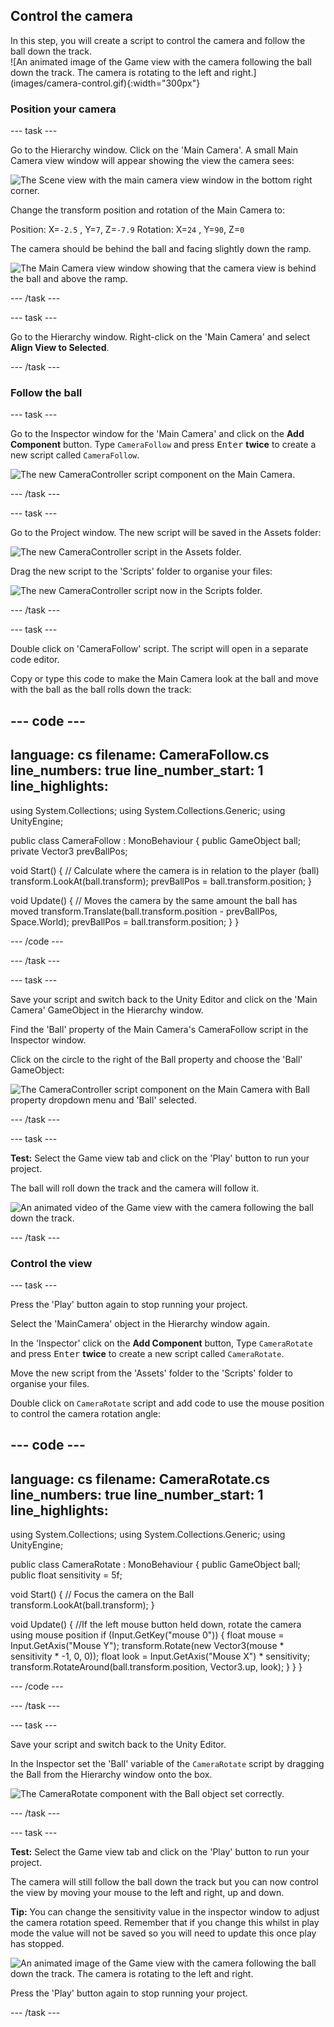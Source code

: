 ## Control the camera

<div style="display: flex; flex-wrap: wrap">
<div style="flex-basis: 200px; flex-grow: 1; margin-right: 15px;">
In this step, you will create a script to control the camera and follow the ball down the track.
</div>
<div>
![An animated image of the Game view with the camera following the ball down the track. The camera is rotating to the left and right.](images/camera-control.gif){:width="300px"}
</div>
</div>

### Position your camera

--- task ---

Go to the Hierarchy window. Click on the 'Main Camera'. A small Main Camera view window will appear showing the view the camera sees:

![The Scene view with the main camera view window in the bottom right corner.](images/camera-window.png)

Change the transform position and rotation of the Main Camera to:

Position: X=`-2.5` , Y=`7`, Z=`-7.9`
Rotation: X=`24` , Y=`90`, Z=`0`

The camera should be behind the ball and facing slightly down the ramp. 

![The Main Camera view window showing that the camera view is behind the ball and above the ramp.](images/camera-positioned.png)

--- /task ---

--- task ---

Go to the Hierarchy window. Right-click on the 'Main Camera' and select **Align View to Selected**. 

--- /task ---

### Follow the ball 

--- task ---

Go to the Inspector window for the 'Main Camera' and click on the **Add Component** button. Type `CameraFollow` and press <kbd>Enter</kbd> **twice** to create a new script called `CameraFollow`.

![The new CameraController script component on the Main Camera.](images/camera-component.png)

--- /task ---

--- task ---

Go to the Project window. The new script will be saved in the Assets folder:

![The new CameraController script in the Assets folder.](images/camera-assets.png)

Drag the new script to the 'Scripts' folder to organise your files:

![The new CameraController script now in the Scripts folder.](images/camera-script.png)

--- /task ---

--- task ---

Double click on 'CameraFollow' script. The script will open in a separate code editor. 

Copy or type this code to make the Main Camera look at the ball and move with the ball as the ball rolls down the track:

--- code ---
---
language: cs
filename: CameraFollow.cs
line_numbers: true
line_number_start: 1
line_highlights: 
---

using System.Collections;
using System.Collections.Generic;
using UnityEngine;

public class CameraFollow : MonoBehaviour
{
  public GameObject ball;
  private Vector3 prevBallPos;

  void Start()
  {
      // Calculate where the camera is in relation to the player (ball)
      transform.LookAt(ball.transform);
      prevBallPos = ball.transform.position;
  }

  void Update()
  {
       // Moves the camera by the same amount the ball has moved
       transform.Translate(ball.transform.position - prevBallPos, Space.World);
       prevBallPos = ball.transform.position;
  }
}

--- /code ---

--- /task ---

--- task ---

Save your script and switch back to the Unity Editor and click on the 'Main Camera' GameObject in the Hierarchy window.

Find the 'Ball' property of the Main Camera's CameraFollow script in the Inspector window.

Click on the circle to the right of the Ball property and choose the 'Ball' GameObject:

![The CameraController script component on the Main Camera with Ball property dropdown menu and 'Ball' selected.](images/ball-script.png)

--- /task ---

--- task ---

**Test:** Select the Game view tab and click on the 'Play' button to run your project.  

The ball will roll down the track and the camera will follow it. 

![An animated video of the Game view with the camera following the ball down the track.](images/camera-follow.gif)

--- /task ---

### Control the view

--- task ---

Press the 'Play' button again to stop running your project.

Select the 'MainCamera' object in the Hierarchy window again. 

In the 'Inspector' click on the **Add Component** button, Type `CameraRotate` and press <kbd>Enter</kbd> **twice** to create a new script called `CameraRotate`.

Move the new script from the 'Assets' folder to the 'Scripts' folder to organise your files.

Double click on `CameraRotate` script and add code to use the mouse position to control the camera rotation angle:

--- code ---
---
language: cs
filename: CameraRotate.cs
line_numbers: true
line_number_start: 1
line_highlights:
---

using System.Collections;
using System.Collections.Generic;
using UnityEngine;

public class CameraRotate : MonoBehaviour
{
  public GameObject ball;
  public float sensitivity = 5f;

  void Start()
  {
      // Focus the camera on the Ball
      transform.LookAt(ball.transform);
  }

  void Update()
  {
      //If the left mouse button held down, rotate the camera using mouse position
      if (Input.GetKey("mouse 0"))
      {
          float mouse = Input.GetAxis("Mouse Y");
          transform.Rotate(new Vector3(mouse * sensitivity * -1, 0, 0));
          float look = Input.GetAxis("Mouse X") * sensitivity;
          transform.RotateAround(ball.transform.position, Vector3.up, look);
      } 
  }
}

--- /code ---

--- /task ---

--- task ---

Save your script and switch back to the Unity Editor.

In the Inspector set the 'Ball' variable of the `CameraRotate` script by dragging the Ball from the Hierarchy window onto the box. 

![The CameraRotate component with the Ball object set correctly.](images/camera-rotate-component.png)

--- /task ---

--- task ---

**Test:** Select the Game view tab and click on the 'Play' button to run your project.  

The camera will still follow the ball down the track but you can now control the view by moving your mouse to the left and right, up and down. 

**Tip:** You can change the sensitivity value in the inspector window to adjust the camera rotation speed. Remember that if you change this whilst in play mode the value will not be saved so you will need to update this once play has stopped. 

![An animated image of the Game view with the camera following the ball down the track. The camera is rotating to the left and right.](images/camera-control.gif)

Press the 'Play' button again to stop running your project. 

--- /task ---